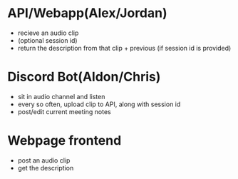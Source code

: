 # API/Webapp(Alex/Jordan)
* recieve an audio clip
* (optional session id)
* return the description from that clip + previous (if session id is provided)

# Discord Bot(Aldon/Chris)
* sit in audio channel and listen
* every so often, upload clip to API, along with session id
* post/edit current meeting notes

# Webpage frontend
* post an audio clip
* get the description
